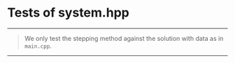 # Tests of system.hpp

***
> We only test the stepping method against the solution with data as in `main.cpp`.
***
